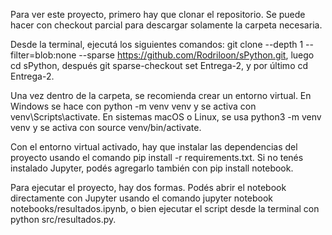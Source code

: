 Para ver este proyecto, primero hay que clonar el repositorio. 
Se puede hacer con checkout parcial para descargar solamente la carpeta necesaria. 

Desde la terminal, ejecutá los siguientes comandos: 
git clone --depth 1 --filter=blob:none --sparse https://github.com/Rodriloon/sPython.git, luego cd sPython, después git sparse-checkout set Entrega-2, y por último cd Entrega-2.

Una vez dentro de la carpeta, se recomienda crear un entorno virtual. En Windows se hace con python -m venv venv y se activa con venv\Scripts\activate. En sistemas macOS o Linux, se usa python3 -m venv venv y se activa con source venv/bin/activate.

Con el entorno virtual activado, hay que instalar las dependencias del proyecto usando el comando pip install -r requirements.txt. Si no tenés instalado Jupyter, podés agregarlo también con pip install notebook.

Para ejecutar el proyecto, hay dos formas. Podés abrir el notebook directamente con Jupyter usando el comando jupyter notebook notebooks/resultados.ipynb, o bien ejecutar el script desde la terminal con python src/resultados.py.
